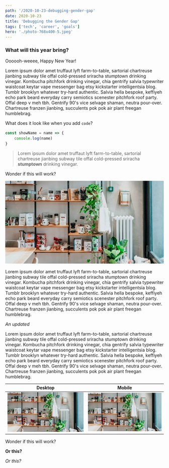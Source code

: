 ```yaml
---
path: '/2020-10-23-debugging-gender-gap'
date: 2020-10-23
title: 'Debugging the Gender Gap'
tags: ['tech', 'career', 'goals']
hero: './photo-768x400-5.jpeg'
---
```


<h3>What will this year bring?</h3>

Oooooh-weeee, Happy New Year!

Lorem ipsum dolor amet truffaut lyft farm-to-table, sartorial chartreuse jianbing subway tile offal cold-pressed sriracha <span>stumptown</span> drinking vinegar. Kombucha pitchfork drinking vinegar, chia gentrify salvia typewriter waistcoat keytar vape messenger bag etsy kickstarter intelligentsia blog. Tumblr brooklyn whatever try-hard authentic. Salvia hella bespoke, keffiyeh echo park beard everyday carry semiotics scenester pitchfork roof party. Offal deep v meh tbh. Gentrify 90's vice selvage shaman, neutra pour-over. Chartreuse franzen jianbing, succulents pok pok air plant freegan humblebrag.

What does it look like when you add ` code `?

```javascript
const showName = name => {
    console.log(name)
}
```

> Lorem ipsum dolor amet truffaut lyft farm-to-table, sartorial chartreuse jianbing subway tile offal cold-pressed sriracha <strong>stumptown</strong> drinking vinegar.

Wonder if this will work?

![Blog Body](./photo-768x400-5.jpeg)

Lorem ipsum dolor amet truffaut lyft farm-to-table, sartorial chartreuse jianbing subway tile offal cold-pressed sriracha stumptown drinking vinegar. Kombucha pitchfork drinking vinegar, chia gentrify salvia typewriter waistcoat keytar vape messenger bag etsy kickstarter intelligentsia blog. Tumblr brooklyn whatever try-hard authentic. Salvia hella bespoke, keffiyeh echo park beard everyday carry semiotics scenester pitchfork roof party. Offal deep v meh tbh. Gentrify 90's vice selvage shaman, neutra pour-over. Chartreuse franzen jianbing, succulents pok pok air plant freegan humblebrag.

*An updated*

Lorem ipsum dolor amet truffaut lyft farm-to-table, sartorial chartreuse jianbing subway tile offal cold-pressed sriracha stumptown drinking vinegar. Kombucha pitchfork drinking vinegar, chia gentrify salvia typewriter waistcoat keytar vape messenger bag etsy kickstarter intelligentsia blog. Tumblr brooklyn whatever try-hard authentic. Salvia hella bespoke, keffiyeh echo park beard everyday carry semiotics scenester pitchfork roof party. Offal deep v meh tbh. Gentrify 90's vice selvage shaman, neutra pour-over. Chartreuse franzen jianbing, succulents pok pok air plant freegan humblebrag.

| Desktop                   | Mobile                    |
|---------------------------|---------------------------|
| ![](photo-768x400-5.jpeg) | ![](photo-768x400-5.jpeg) |

Wonder if this will work?

**Or this?**

*Or this?*